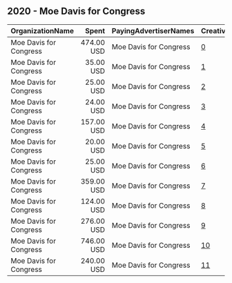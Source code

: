 ## 2020 - Moe Davis for Congress 
|OrganizationName|Spent|PayingAdvertiserNames|CreativeUrls|Impressions|Genders|AgeBrackets|CountryCodes|BillingAddresses|CandidateBallotInformation|
|:---|---:|:---|:---|---:|:---|:---|:---|:---|:---|
|Moe Davis for Congress|474.00 USD|Moe Davis for Congress|[0](https://www.snap.com/political-ads/asset/14db7c72ab74107cd78a0ae27f3dd0c00aac6657e00b1dc575577bc270794ecd?mediaType=png)|258,233||17-25|united states|US|Moe Davis|
|Moe Davis for Congress|35.00 USD|Moe Davis for Congress|[1](https://www.snap.com/political-ads/asset/18cba21beeb43515159066588afa3f3d72041f7f0d8e87af0b55a4704e642322?mediaType=jpeg)|18,342||18-26|united states|US|Moe Davis|
|Moe Davis for Congress|25.00 USD|Moe Davis for Congress|[2](https://www.snap.com/political-ads/asset/ebdc59d4a1cc2e32dab361417cfa0df85361f0bfbd0c7e4df11d005059184b26?mediaType=png)|14,063||17-26|united states|US|Moe Davis for Congress|
|Moe Davis for Congress|24.00 USD|Moe Davis for Congress|[3](https://www.snap.com/political-ads/asset/290bf5542a53544c3ee2741d15dba48fea522e3c6a5e97b7fadd6efda13e540f?mediaType=png)|14,677||17-26|united states|US|Moe Davis for Congress|
|Moe Davis for Congress|157.00 USD|Moe Davis for Congress|[4](https://www.snap.com/political-ads/asset/d62d9b0f3ae1d2d7ff2213011a7e672e72df209eaf232b552c983d8fb3be82d7?mediaType=png)|76,543||17-25|united states|US|Moe Davis|
|Moe Davis for Congress|20.00 USD|Moe Davis for Congress|[5](https://www.snap.com/political-ads/asset/d62d9b0f3ae1d2d7ff2213011a7e672e72df209eaf232b552c983d8fb3be82d7?mediaType=png)|11,243||17-26|united states|US|Moe Davis for Congress|
|Moe Davis for Congress|25.00 USD|Moe Davis for Congress|[6](https://www.snap.com/political-ads/asset/8d4f210d0b10514942241f7797dad4aa02622c24e4e3cc21a008e058ccb2c171?mediaType=png)|14,237||17-26|united states|US|Moe Davis for Congress|
|Moe Davis for Congress|359.00 USD|Moe Davis for Congress|[7](https://www.snap.com/political-ads/asset/6f0bf54c4c187a04985628d1531ddf4c0c15142bf4b8193ba855f207d1b19e3d?mediaType=jpeg)|106,857||18-30|united states|US|Moe Davis|
|Moe Davis for Congress|124.00 USD|Moe Davis for Congress|[8](https://www.snap.com/political-ads/asset/4e18d65646e58dfde396f64e81a81c503b7eed6366627eb6a43d21b922feb8d7?mediaType=png)|77,291||17-25|united states|US|Moe Davis|
|Moe Davis for Congress|276.00 USD|Moe Davis for Congress|[9](https://www.snap.com/political-ads/asset/0a93f760dc58f6f8a04db6a09f3a04c4b9faff1b273101292a7607e184b25c1e?mediaType=jpeg)|90,560||18-30|united states|US|Moe Davis|
|Moe Davis for Congress|746.00 USD|Moe Davis for Congress|[10](https://www.snap.com/political-ads/asset/d0b39ac01a1e2200011cc842d1a768de401563e4c9a6b0e082f902209a7ebff5?mediaType=png)|419,691||17-25|united states|US|Moe Davis|
|Moe Davis for Congress|240.00 USD|Moe Davis for Congress|[11](https://www.snap.com/political-ads/asset/d62d9b0f3ae1d2d7ff2213011a7e672e72df209eaf232b552c983d8fb3be82d7?mediaType=png)|128,129||17-25|united states|US|Moe Davis|
